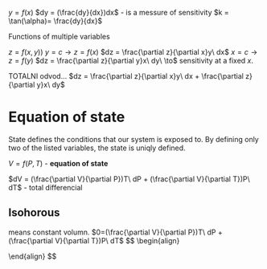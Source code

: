 $y = f(x)$
$dy = (\frac{dy}{dx})dx$ - is a messure of sensitivity
$k = \tan(\alpha)= \frac{dy}{dx}$

Functions of multiple variables

$z = f(x,y))$
$y = c \to z = f(x)$
$dz = \frac{\partial z}{\partial x}y\ dx$
$x = c \to z = f(y)$
$dz = \frac{\partial z}{\partial y}x\ dy\ \to$ sensitivity at a fixed $x$.

TOTALNI odvod...
$dz = \frac{\partial z}{\partial x}y\ dx + \frac{\partial z}{\partial y}x\ dy$


# Equation of state

State defines the conditions that our system is exposed to.
By defining only two of the listed variables, the state is uniqly defined.

$V = f(P,T)$ - **equation of state**

$dV = (\frac{\partial V}{\partial P})T\ dP + (\frac{\partial V}{\partial T})P\ dT$ - total differencial

## Isohorous
means constant volumn.
$0=(\frac{\partial V}{\partial P})T\ dP + (\frac{\partial V}{\partial T})P\ dT$
$$
\begin{align}

\end{align}
$$